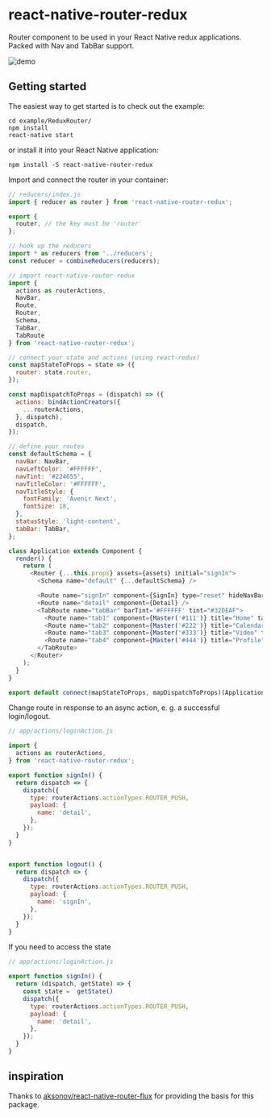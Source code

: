 # react-native-router-redux

Router component to be used in your React Native redux applications.  Packed with Nav and TabBar support.

![demo](http://f.cl.ly/items/1e0x2X1Z2G1B2E3l1F1Q/Screen%20Recording%202015-11-23%20at%2008.11%20AM.gif)

## Getting started

The easiest way to get started is to check out the example:

```
cd example/ReduxRouter/
npm install
react-native start
```

or install it into your React Native application:

```
npm install -S react-native-router-redux
```

Import and connect the router in your container:

```js
// reducers/index.js
import { reducer as router } from 'react-native-router-redux';

export {
  router, // the key must be 'router'
};

// hook up the reducers
import * as reducers from '../reducers';
const reducer = combineReducers(reducers);

// import react-native-router-redux
import {
  actions as routerActions,
  NavBar,
  Route,
  Router,
  Schema,
  TabBar,
  TabRoute
} from 'react-native-router-redux';

// connect your state and actions (using react-redux)
const mapStateToProps = state => ({
  router: state.router,
});

const mapDispatchToProps = (dispatch) => ({
  actions: bindActionCreators({
    ...routerActions,
  }, dispatch),
  dispatch,
});

// define your routes
const defaultSchema = {
  navBar: NavBar,
  navLeftColor: '#FFFFFF',
  navTint: '#224655',
  navTitleColor: '#FFFFFF',
  navTitleStyle: {
    fontFamily: 'Avenir Next',
    fontSize: 18,
  },
  statusStyle: 'light-content',
  tabBar: TabBar,
};

class Application extends Component {
  render() {
    return (
      <Router {...this.props} assets={assets} initial="signIn">
        <Schema name="default" {...defaultSchema} />

        <Route name="signIn" component={SignIn} type="reset" hideNavBar={true} />
        <Route name="detail" component={Detail} />
        <TabRoute name="tabBar" barTint='#FFFFFF' tint="#32DEAF">
          <Route name="tab1" component={Master('#111')} title="Home" tabItem={{icon: assets['home'], title: 'Home'}} />
          <Route name="tab2" component={Master('#222')} title="Calendar" tabItem={{icon: assets['calendar'], title: 'Calendar'}} />
          <Route name="tab3" component={Master('#333')} title="Video" tabItem={{icon: assets['video'], title: 'Video'}} />
          <Route name="tab4" component={Master('#444')} title="Profile" tabItem={{icon: assets['profile'], title: 'Profile'}} />
        </TabRoute>
      </Router>
    );
  }
}

export default connect(mapStateToProps, mapDispatchToProps)(Application);
```

Change route in response to an async action, e. g. a successful login/logout. 

```js
// app/actions/loginAction.js 

import {
  actions as routerActions,
} from 'react-native-router-redux';

export function signIn() {
  return dispatch => {
    dispatch({
      type: routerActions.actionTypes.ROUTER_PUSH,
      payload: {
        name: 'detail',
      },
    });
  }
}


export function logout() {
  return dispatch => {
    dispatch({
      type: routerActions.actionTypes.ROUTER_PUSH,
      payload: {
        name: 'signIn',
      },
    });
  }
}

```

If you need to access the state

```js
// app/actions/loginAction.js 

export function signIn() {
  return (dispatch, getState) => {
    const state =  getState()
    dispatch({
      type: routerActions.actionTypes.ROUTER_PUSH,
      payload: {
        name: 'detail',
      },
    });
  }
}

```

## inspiration

Thanks to [aksonov/react-native-router-flux](https://github.com/aksonov/react-native-router-flux) for providing the basis for this package.
